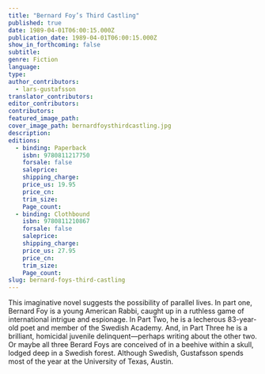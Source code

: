 ```yaml
---
title: "Bernard Foy’s Third Castling"
published: true
date: 1989-04-01T06:00:15.000Z
publication_date: 1989-04-01T06:00:15.000Z
show_in_forthcoming: false
subtitle:
genre: Fiction
language:
type:
author_contributors:
  - lars-gustafsson
translator_contributors:
editor_contributors:
contributors:
featured_image_path:
cover_image_path: bernardfoysthirdcastling.jpg
description:
editions:
  - binding: Paperback
    isbn: 9780811217750
    forsale: false
    saleprice:
    shipping_charge:
    price_us: 19.95
    price_cn:
    trim_size:
    Page_count:
  - binding: Clothbound
    isbn: 9780811210867
    forsale: false
    saleprice:
    shipping_charge:
    price_us: 27.95
    price_cn:
    trim_size:
    Page_count:
slug: bernard-foys-third-castling
---
```


This imaginative novel suggests the possibility of parallel lives. In part one, Bernard Foy is a young American Rabbi, caught up in a ruthless game of international intrigue and espionage. In Part Two, he is a lecherous 83-year-old poet and member of the Swedish Academy. And, in Part Three he is a brilliant, homicidal juvenile delinquent—perhaps writing about the other two. Or maybe all three Berard Foys are conceived of in a beehive within a skull, lodged deep in a Swedish forest. Although Swedish, Gustafsson spends most of the year at the University of Texas, Austin.

